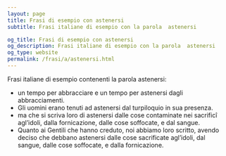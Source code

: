 ```yaml
---
layout: page
title: Frasi di esempio con astenersi 
subtitle: Frasi italiane di esempio con la parola  astenersi

og_title: Frasi di esempio con astenersi 
og_description: Frasi italiane di esempio con la parola  astenersi
og_type: website
permalink: /frasi/a/astenersi.html
---
```


Frasi italiane di esempio contenenti la parola astenersi:


- un tempo per abbracciare e un tempo per astenersi dagli abbracciamenti.
- Gli uomini erano tenuti ad astenersi dal turpiloquio in sua presenza.
- ma che si scriva loro di astenersi dalle cose contaminate nei sacrificî agl’idoli, dalla fornicazione, dalle cose soffocate, e dal sangue.
- Quanto ai Gentili che hanno creduto, noi abbiamo loro scritto, avendo deciso che debbano astenersi dalle cose sacrificate agl’idoli, dal sangue, dalle cose soffocate, e dalla fornicazione.
